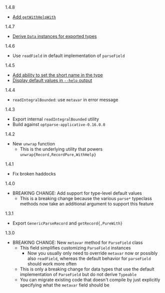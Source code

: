 1.4.8

* [Add `getWithHelpWith`](https://github.com/Gabriel439/Haskell-Optparse-Generic-Library/pull/94)

1.4.7

* [Derive `Data` instances for exported types](https://github.com/Gabriel439/Haskell-Optparse-Generic-Library/pull/89)

1.4.6

* Use `readField` in default implementation of `parseField`

1.4.5

* [Add ability to set the short name in the type](https://github.com/Gabriel439/Haskell-Optparse-Generic-Library/pull/84)
* [Display default values in `--help` output](https://github.com/Gabriel439/Haskell-Optparse-Generic-Library/pull/83)

1.4.4

* `readIntegralBounded`: use `metavar` in error message

1.4.3

* Export internal `readIntegralBounded` utility
* Build against `optparse-applicative-0.16.0.0`

1.4.2

* New `unwrap` function
    * This is the underlying utility that powers
      `unwrap{Record,RecordPure,WithHelp}`

1.4.1

* Fix broken haddocks

1.4.0

* BREAKING CHANGE: Add support for type-level default values
    * This is a breaking change because the various `parse*` typeclass methods
      now take an additional argument to support this feature

1.3.1

* Export `GenericParseRecord` and `getRecord{,PureWith}`

1.3.0

* BREAKING CHANGE: New `metavar` method for `ParseField` class
    * This field simplifies customizing `ParseField` instances
        * Now you usually only need to override `metavar` now or possibly also
          `readField`, whereas the default behavior for `parseField` should work
          more often
    * This is only a breaking change for data types that use the default
      implementation of `ParseField` but do not derive `Typeable`
    * You can migrate existing code that doesn't compile by just explicitly
      specifying what the `metavar` field should be
